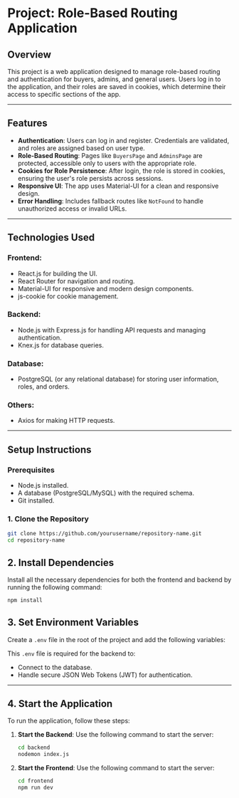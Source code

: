 # **Project: Role-Based Routing Application**

## **Overview**
This project is a web application designed to manage role-based routing and authentication for buyers, admins, and general users. Users log in to the application, and their roles are saved in cookies, which determine their access to specific sections of the app.

---

## **Features**
- **Authentication**: Users can log in and register. Credentials are validated, and roles are assigned based on user type.
- **Role-Based Routing**: Pages like `BuyersPage` and `AdminsPage` are protected, accessible only to users with the appropriate role.
- **Cookies for Role Persistence**: After login, the role is stored in cookies, ensuring the user's role persists across sessions.
- **Responsive UI**: The app uses Material-UI for a clean and responsive design.
- **Error Handling**: Includes fallback routes like `NotFound` to handle unauthorized access or invalid URLs.

---

## **Technologies Used**
### **Frontend**:
- React.js for building the UI.
- React Router for navigation and routing.
- Material-UI for responsive and modern design components.
- js-cookie for cookie management.

### **Backend**:
- Node.js with Express.js for handling API requests and managing authentication.
- Knex.js for database queries.

### **Database**:
- PostgreSQL (or any relational database) for storing user information, roles, and orders.

### **Others**:
- Axios for making HTTP requests.

---

## **Setup Instructions**
### **Prerequisites**
- Node.js installed.
- A database (PostgreSQL/MySQL) with the required schema.
- Git installed.

### **1. Clone the Repository**
```bash
git clone https://github.com/yourusername/repository-name.git
cd repository-name
```
## **2. Install Dependencies**
Install all the necessary dependencies for both the frontend and backend by running the following command:
```bash
npm install
```
## **3. Set Environment Variables**
Create a `.env` file in the root of the project and add the following variables:

This `.env` file is required for the backend to:
- Connect to the database.
- Handle secure JSON Web Tokens (JWT) for authentication.

---

## **4. Start the Application**
To run the application, follow these steps:

1. **Start the Backend**:
   Use the following command to start the server:
   ```bash
   cd backend
   nodemon index.js
   ```
2. **Start the Frontend**:
   Use the following command to start the server:
   ```bash
   cd frontend
   npm run dev
   ```
   

